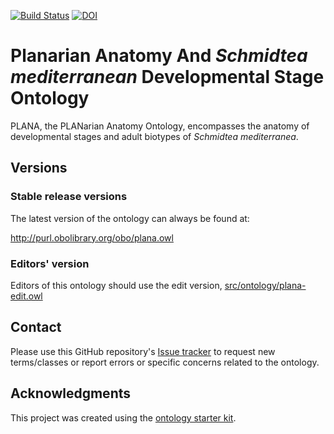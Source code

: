 [![Build Status](https://travis-ci.org/obophenotype/planaria-ontology.svg?branch=master)](https://travis-ci.org/obophenotype/planaria-ontology)
[![DOI](https://zenodo.org/badge/13996/obophenotype/planaria-ontology.svg)](https://zenodo.org/badge/latestdoi/13996/obophenotype/planaria-ontology)

# Planarian Anatomy And _Schmidtea mediterranean_ Developmental Stage Ontology

PLANA, the PLANarian Anatomy Ontology, encompasses the anatomy of developmental stages and adult biotypes of _Schmidtea mediterranea_.


## Versions

### Stable release versions

The latest version of the ontology can always be found at:

http://purl.obolibrary.org/obo/plana.owl


### Editors' version

Editors of this ontology should use the edit version, [src/ontology/plana-edit.owl](src/ontology/plana-edit.owl)

## Contact

Please use this GitHub repository's [Issue tracker](https://github.com/obophenotype/planaria-ontology/issues) to request new terms/classes or report errors or specific concerns related to the ontology.

## Acknowledgments

This project was created using the [ontology starter kit](https://github.com/INCATools/ontology-starter-kit).
